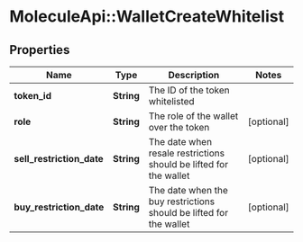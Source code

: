 # MoleculeApi::WalletCreateWhitelist

## Properties
Name | Type | Description | Notes
------------ | ------------- | ------------- | -------------
**token_id** | **String** | The ID of the token whitelisted |
**role** | **String** | The role of the wallet over the token | [optional]
**sell_restriction_date** | **String** | The date when resale restrictions should be lifted for the wallet | [optional]
**buy_restriction_date** | **String** | The date when the buy restrictions should be lifted for the wallet | [optional]
